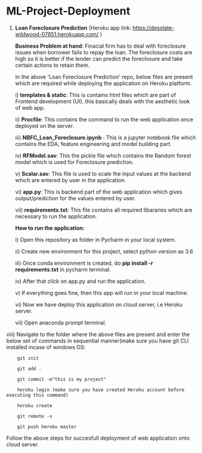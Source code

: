 # ML-Project-Deployment

1) <b>Loan Foreclosure Prediction</b>  (Heroku app link: https://desolate-wildwood-07851.herokuapp.com/ )

   <b>Business Problem at hand</b>: Finacial firm has to deal with foreclosure issues when borrower fails to repay the loan. The foreclosure costs are high so it is 
                                    better if the lender can predict the foreclosure and take certain actions to retain them.
                             
   
   In the above 'Loan Foreclosure Prediction' repo, below files are present which are required while deploying the application on Heroku platform.
   
   i) <b>templates & static</b>: This is contains html files which are part of Frontend development (UI), this basically deals with the aesthetic look of web app.
   
   ii) <b>Procfile</b>: This contains the command to run the web application once deployed on the server.
   
   iii) <b>NBFC_Loan_Foreclosure.ipynb</b> : This is a jupyter notebook file which contains the EDA, feature engineering and model building part.
 
   iv) <b>RFModel.sav</b>: This the pickle file which contains the Random forest model which is used for Foreclosure prediction.
  
    v) <b>Scalar.sav</b>: This file is used to scale the input values at the backend which are entered by user in the application.
   
   vi) <b>app.py</b>: This is backend part of the web application which gives output/prediction for the values entered by user.
  
   vii) <b>requirements.txt</b>: This file contains all required libararies which are necessary to run the application.
   
   
   <b>How to run the application:</b>
   
     i) Open this repository as folder in Pycharm in your local system.

    ii) Create new environment for this project, select python version as 3.6

   iii) Once conda environment is created, do <b>pip install -r requirements.txt</b> in pycharm terminal.

    iv) After that click on app.py and run the application.

     v) If everything goes fine, then this app will run in your local machine.

    vi) Now we have deploy this application on cloud server, i.e Heroku server.

   vii) Open anaconda prompt terminal.

  viii) Navigate to the folder where the above files are present and enter the below set of commands in sequential manner(make sure you have git CLI installed incase of               windows OS:

        git init

        git add .

        git commit -m"this is my project"

        heroku login (make sure you have created Heroku account before executing this command)

        heroku create

        git remote -v

        git push heroku master
        
   Follow the above steps for succesfull deployment of web application onto cloud server.     
        
     
     
